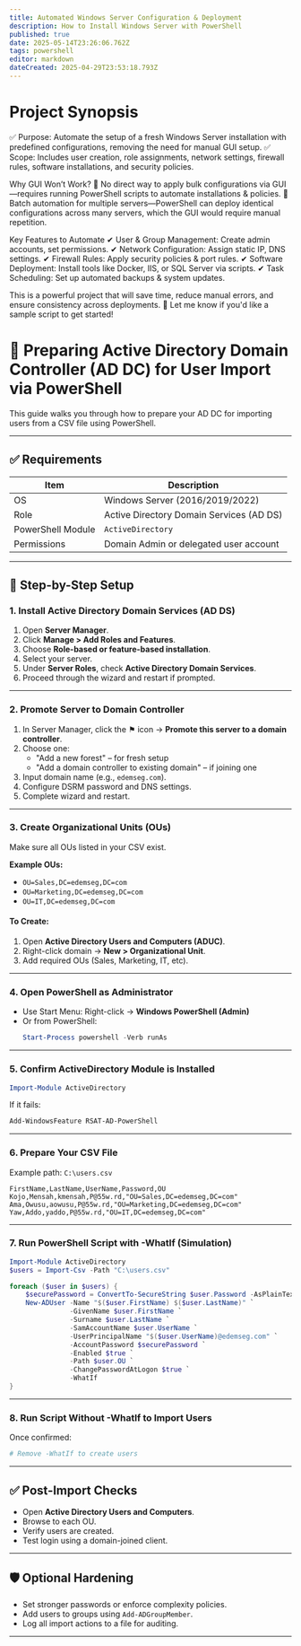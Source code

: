 ```yaml
---
title: Automated Windows Server Configuration & Deployment
description: How to Install Windows Server with PowerShell
published: true
date: 2025-05-14T23:26:06.762Z
tags: powershell
editor: markdown
dateCreated: 2025-04-29T23:53:18.793Z
---
```


# Project Synopsis
✅ Purpose: Automate the setup of a fresh Windows Server installation with predefined configurations, removing the need for manual GUI setup. ✅ Scope: Includes user creation, role assignments, network settings, firewall rules, software installations, and security policies.

Why GUI Won’t Work?
🚫 No direct way to apply bulk configurations via GUI—requires running PowerShell scripts to automate installations & policies. 🚫 Batch automation for multiple servers—PowerShell can deploy identical configurations across many servers, which the GUI would require manual repetition.

Key Features to Automate
✔ User & Group Management: Create admin accounts, set permissions. ✔ Network Configuration: Assign static IP, DNS settings. ✔ Firewall Rules: Apply security policies & port rules. ✔ Software Deployment: Install tools like Docker, IIS, or SQL Server via scripts. ✔ Task Scheduling: Set up automated backups & system updates.

This is a powerful project that will save time, reduce manual errors, and ensure consistency across deployments. 🚀 Let me know if you'd like a sample script to get started!

# 🧾 Preparing Active Directory Domain Controller (AD DC) for User Import via PowerShell

This guide walks you through how to prepare your AD DC for importing users from a CSV file using PowerShell.

---

## ✅ Requirements

| Item                     | Description                                      |
|--------------------------|--------------------------------------------------|
| OS                       | Windows Server (2016/2019/2022)                  |
| Role                     | Active Directory Domain Services (AD DS)         |
| PowerShell Module        | `ActiveDirectory`                                |
| Permissions              | Domain Admin or delegated user account           |

---

## 🧱 Step-by-Step Setup

### 1. Install Active Directory Domain Services (AD DS)

1. Open **Server Manager**.
2. Click **Manage > Add Roles and Features**.
3. Choose **Role-based or feature-based installation**.
4. Select your server.
5. Under **Server Roles**, check **Active Directory Domain Services**.
6. Proceed through the wizard and restart if prompted.

---

### 2. Promote Server to Domain Controller

1. In Server Manager, click the ⚑ icon → **Promote this server to a domain controller**.
2. Choose one:
   - "Add a new forest" – for fresh setup
   - "Add a domain controller to existing domain" – if joining one
3. Input domain name (e.g., `edemseg.com`).
4. Configure DSRM password and DNS settings.
5. Complete wizard and restart.

---

### 3. Create Organizational Units (OUs)

Make sure all OUs listed in your CSV exist.

**Example OUs:**

- `OU=Sales,DC=edemseg,DC=com`
- `OU=Marketing,DC=edemseg,DC=com`
- `OU=IT,DC=edemseg,DC=com`

#### To Create:

1. Open **Active Directory Users and Computers (ADUC)**.
2. Right-click domain → **New > Organizational Unit**.
3. Add required OUs (Sales, Marketing, IT, etc).

---

### 4. Open PowerShell as Administrator

- Use Start Menu: Right-click → **Windows PowerShell (Admin)**
- Or from PowerShell:
  ```powershell
  Start-Process powershell -Verb runAs
  ```

---

### 5. Confirm ActiveDirectory Module is Installed

```powershell
Import-Module ActiveDirectory
```

If it fails:

```powershell
Add-WindowsFeature RSAT-AD-PowerShell
```

---

### 6. Prepare Your CSV File

Example path: `C:\users.csv`

```csv
FirstName,LastName,UserName,Password,OU
Kojo,Mensah,kmensah,P@55w.rd,"OU=Sales,DC=edemseg,DC=com"
Ama,Owusu,aowusu,P@55w.rd,"OU=Marketing,DC=edemseg,DC=com"
Yaw,Addo,yaddo,P@55w.rd,"OU=IT,DC=edemseg,DC=com"
```

---

### 7. Run PowerShell Script with -WhatIf (Simulation)

```powershell
Import-Module ActiveDirectory
$users = Import-Csv -Path "C:\users.csv"

foreach ($user in $users) {
    $securePassword = ConvertTo-SecureString $user.Password -AsPlainText -Force
    New-ADUser -Name "$($user.FirstName) $($user.LastName)" `
               -GivenName $user.FirstName `
               -Surname $user.LastName `
               -SamAccountName $user.UserName `
               -UserPrincipalName "$($user.UserName)@edemseg.com" `
               -AccountPassword $securePassword `
               -Enabled $true `
               -Path $user.OU `
               -ChangePasswordAtLogon $true `
               -WhatIf
}
```

---

### 8. Run Script Without -WhatIf to Import Users

Once confirmed:

```powershell
# Remove -WhatIf to create users
```

---

## ✅ Post-Import Checks

- Open **Active Directory Users and Computers**.
- Browse to each OU.
- Verify users are created.
- Test login using a domain-joined client.

---

## 🛡️ Optional Hardening

- Set stronger passwords or enforce complexity policies.
- Add users to groups using `Add-ADGroupMember`.
- Log all import actions to a file for auditing.

---
